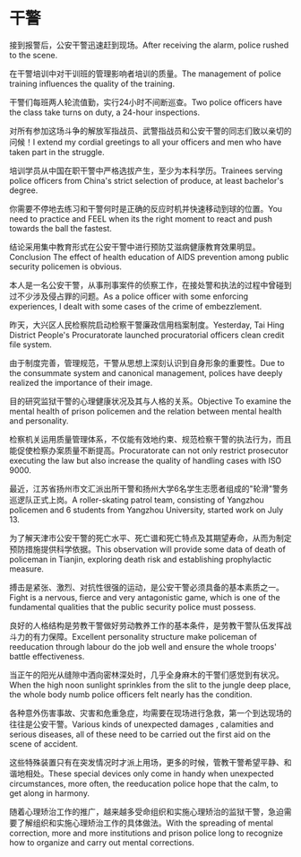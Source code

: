 # 干警

<p><span class="chinese">接到报警后，公安干警迅速赶到现场。</span><span class="english">After receiving the alarm, police rushed to the scene.</span></p>

<p><span class="chinese">在干警培训中对干训班的管理影响者培训的质量。</span><span class="english">The management of police training influences the quality of the training.</span></p>

<p><span class="chinese">干警们每班两人轮流值勤，实行24小时不间断巡查。</span><span class="english">Two police officers have the class take turns on duty, a 24-hour inspections.</span></p>

<p><span class="chinese">对所有参加这场斗争的解放军指战员、武警指战员和公安干警的同志们致以亲切的问候！</span><span class="english">I extend my cordial greetings to all your officers and men who have taken part in the struggle.</span></p>

<p><span class="chinese">培训学员从中国在职干警中严格选拔产生，至少为本科学历。</span><span class="english">Trainees serving police officers from China's strict selection of produce, at least bachelor's degree.</span></p>

<p><span class="chinese">你需要不停地去练习和干警何时是正确的反应时机并快速移动到球的位置。</span><span class="english">You need to practice and FEEL when its the right moment to react and push towards the ball the fastest.</span></p>

<p><span class="chinese">结论采用集中教育形式在公安干警中进行预防艾滋病健康教育效果明显。</span><span class="english">Conclusion The effect of health education of AIDS prevention among public security policemen is obvious.</span></p>

<p><span class="chinese">本人是一名公安干警，从事刑事案件的侦察工作，在接处警和执法的过程中曾碰到过不少涉及侵占罪的问题。</span><span class="english">As a police officer with some enforcing experiences, I dealt with some cases of the crime of embezzlement.</span></p>

<p><span class="chinese">昨天，大兴区人民检察院启动检察干警廉政信用档案制度。</span><span class="english">Yesterday, Tai Hing District People's Procuratorate launched procuratorial officers clean credit file system.</span></p>

<p><span class="chinese">由于制度完善，管理规范，干警从思想上深刻认识到自身形象的重要性。</span><span class="english">Due to the consummate system and canonical management, polices have deeply realized the importance of their image.</span></p>

<p><span class="chinese">目的研究监狱干警的心理健康状况及其与人格的关系。</span><span class="english">Objective To examine the mental health of prison policemen and the relation between mental health and personality.</span></p>

<p><span class="chinese">检察机关运用质量管理体系，不仅能有效地约束、规范检察干警的执法行为，而且能促使检察办案质量不断提高。</span><span class="english">Procuratorate can not only restrict prosecutor executing the law but also increase the quality of handling cases with ISO 9000.</span></p>

<p><span class="chinese">最近，江苏省扬州市文汇派出所干警和扬州大学6名学生志愿者组成的"轮滑"警务巡逻队正式上岗。</span><span class="english">A roller-skating patrol team, consisting of Yangzhou policemen and 6 students from Yangzhou University, started work on July 13.</span></p>

<p><span class="chinese">为了解天津市公安干警的死亡水平、死亡谱和死亡特点及其期望寿命，从而为制定预防措施提供科学依据。</span><span class="english">This observation will provide some data of death of policeman in Tianjin, exploring death risk and establishing prophylactic measure.</span></p>

<p><span class="chinese">搏击是紧张、激烈、对抗性很强的运动，是公安干警必须具备的基本素质之一。</span><span class="english">Fight is a nervous, fierce and very antagonistic game, which is one of the fundamental qualities that the public security police must possess.</span></p>

<p><span class="chinese">良好的人格结构是劳教干警做好劳动教养工作的基本条件，是劳教干警队伍发挥战斗力的有力保障。</span><span class="english">Excellent personality structure make policeman of reeducation through labour do the job well and ensure the whole troops' battle effectiveness.</span></p>

<p><span class="chinese">当正午的阳光从缝隙中洒向密林深处时，几乎全身麻木的干警们感觉到有状况。</span><span class="english">When the high noon sunlight sprinkles from the slit to the jungle deep place, the whole body numb police officers felt nearly has the condition.</span></p>

<p><span class="chinese">各种意外伤害事故、灾害和危重急症，均需要在现场进行急救，第一个到达现场的往往是公安干警。</span><span class="english">Various kinds of unexpected damages , calamities and serious diseases, all of these need to be carried out the first aid on the scene of accident.</span></p>

<p><span class="chinese">这些特殊装置只有在突发情况时才派上用场，更多的时候，管教干警希望平静、和谐地相处。</span><span class="english">These special devices only come in handy when unexpected circumstances, more often, the reeducation police hope that the calm, to get along in harmony.</span></p>

<p><span class="chinese">随着心理矫治工作的推广，越来越多受命组织和实施心理矫治的监狱干警，急迫需要了解组织和实施心理矫治工作的具体做法。</span><span class="english">With the spreading of mental correction, more and more institutions and prison police long to recognize how to organize and carry out mental corrections.</span></p>

